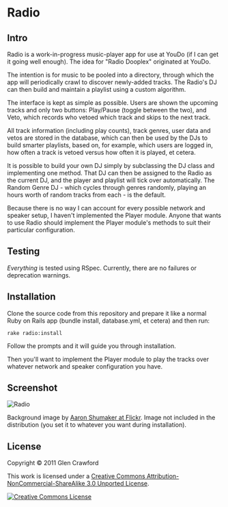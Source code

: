 Radio
=====

Intro
-----

Radio is a work-in-progress music-player app for use at YouDo (if I can get it going well enough). The idea for "Radio Dooplex" originated at YouDo.

The intention is for music to be pooled into a directory, through which the app will periodically crawl to discover newly-added tracks. The Radio's DJ can then build and maintain a playlist using a custom algorithm.

The interface is kept as simple as possible. Users are shown the upcoming tracks and only two buttons: Play/Pause (toggle between the two), and Veto, which records who vetoed which track and skips to the next track.

All track information (including play counts), track genres, user data and vetos are stored in the database, which can then be used by the DJs to build smarter playlists, based on, for example, which users are logged in, how often a track is vetoed versus how often it is played, et cetera.

It is possible to build your own DJ simply by subclassing the DJ class and implementing one method. That DJ can then be assigned to the Radio as the current DJ, and the player and playlist will tick over automatically. The Random Genre DJ - which cycles through genres randomly, playing an hours worth of random tracks from each - is the default.

Because there is no way I can account for every possible network and speaker setup, I haven't implemented the Player module. Anyone that wants to use Radio should implement the Player module's methods to suit their particular configuration.

Testing
-------

_Everything_ is tested using RSpec. Currently, there are no failures or deprecation warnings.

Installation
------------

Clone the source code from this repository and prepare it like a normal Ruby on Rails app (bundle install, database.yml, et cetera) and then run:

    rake radio:install

Follow the prompts and it will guide you through installation.

Then you'll want to implement the Player module to play the tracks over whatever network and speaker configuration you have.

Screenshot
----------

![Radio](http://i.imgur.com/x8h3Q.jpg)

Background image by [Aaron Shumaker at Flickr](http://www.flickr.com/photos/trushu/524504628/). Image not included in the distribution (you set it to whatever you want during installation).

License
-------

Copyright &copy; 2011 Glen Crawford

This work is licensed under a <a rel="license" href="http://creativecommons.org/licenses/by-nc-sa/3.0/">Creative Commons Attribution-NonCommercial-ShareAlike 3.0 Unported License</a>.

<a rel="license" href="http://creativecommons.org/licenses/by-nc-sa/3.0/">
  <img alt="Creative Commons License" style="border-width:0" src="http://i.creativecommons.org/l/by-nc-sa/3.0/88x31.png" />
</a>

